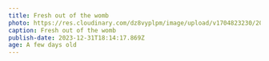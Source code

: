 ```yaml
---
title: Fresh out of the womb
photo: https://res.cloudinary.com/dz8vyplpm/image/upload/v1704823230/2024-1-1/PXL_20240101_140340662_rdxjdo.jpg
caption: Fresh out of the womb
publish-date: 2023-12-31T18:14:17.869Z
age: A few days old
---
```

